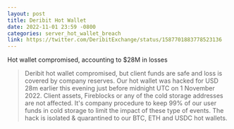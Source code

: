 ```yaml
---
layout: post
title: Deribit Hot Wallet
date: 2022-11-01 23:59 -0800
categories: server_hot_wallet_breach
link: https://twitter.com/DeribitExchange/status/1587701883778523136
---
```

Hot wallet compromised, accounting to $28M in losses

> Deribit hot wallet compromised, but client funds are safe and loss is covered by company reserves. Our hot wallet was hacked for USD 28m earlier this evening just before midnight UTC on 1 November 2022.
> Client assets, Fireblocks or any of the cold storage addresses are not affected. It's company procedure to keep 99% of our user funds in cold storage to limit the impact of these type of events. The hack is isolated & quarantined to our BTC, ETH and USDC hot wallets.